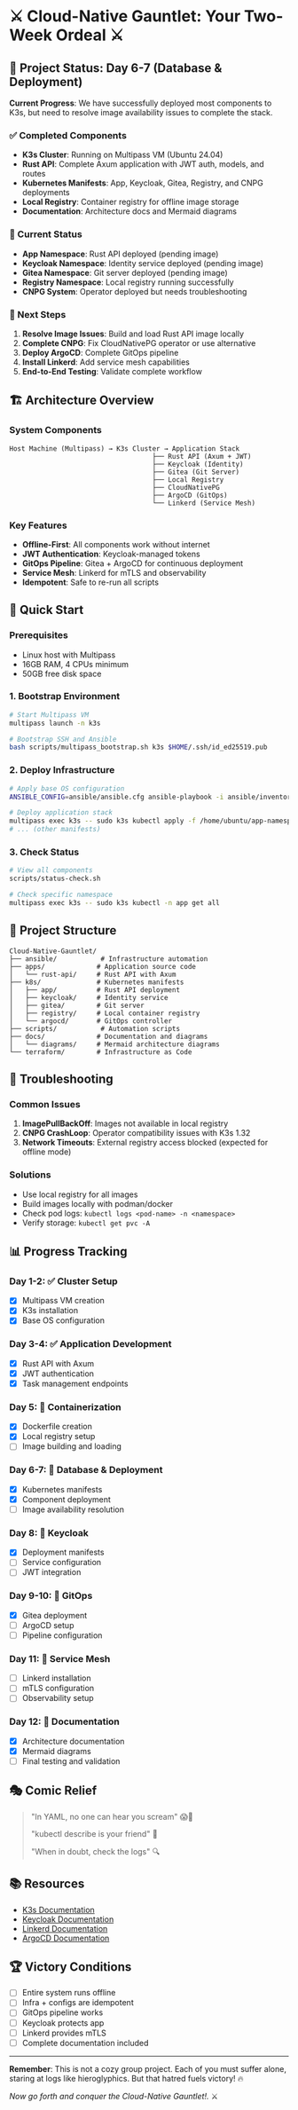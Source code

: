 # ⚔️ Cloud-Native Gauntlet: Your Two-Week Ordeal ⚔️

## 🎯 Project Status: Day 6-7 (Database & Deployment)

**Current Progress**: We have successfully deployed most components to K3s, but need to resolve image availability issues to complete the stack.

### ✅ Completed Components

- **K3s Cluster**: Running on Multipass VM (Ubuntu 24.04)
- **Rust API**: Complete Axum application with JWT auth, models, and routes
- **Kubernetes Manifests**: App, Keycloak, Gitea, Registry, and CNPG deployments
- **Local Registry**: Container registry for offline image storage
- **Documentation**: Architecture docs and Mermaid diagrams

### 🔄 Current Status

- **App Namespace**: Rust API deployed (pending image)
- **Keycloak Namespace**: Identity service deployed (pending image)
- **Gitea Namespace**: Git server deployed (pending image)
- **Registry Namespace**: Local registry running successfully
- **CNPG System**: Operator deployed but needs troubleshooting

### 🚧 Next Steps

1. **Resolve Image Issues**: Build and load Rust API image locally
2. **Complete CNPG**: Fix CloudNativePG operator or use alternative
3. **Deploy ArgoCD**: Complete GitOps pipeline
4. **Install Linkerd**: Add service mesh capabilities
5. **End-to-End Testing**: Validate complete workflow

## 🏗️ Architecture Overview

### System Components

```
Host Machine (Multipass) → K3s Cluster → Application Stack
                                    ├── Rust API (Axum + JWT)
                                    ├── Keycloak (Identity)
                                    ├── Gitea (Git Server)
                                    ├── Local Registry
                                    ├── CloudNativePG
                                    ├── ArgoCD (GitOps)
                                    └── Linkerd (Service Mesh)
```

### Key Features

- **Offline-First**: All components work without internet
- **JWT Authentication**: Keycloak-managed tokens
- **GitOps Pipeline**: Gitea + ArgoCD for continuous deployment
- **Service Mesh**: Linkerd for mTLS and observability
- **Idempotent**: Safe to re-run all scripts

## 🚀 Quick Start

### Prerequisites

- Linux host with Multipass
- 16GB RAM, 4 CPUs minimum
- 50GB free disk space

### 1. Bootstrap Environment

```bash
# Start Multipass VM
multipass launch -n k3s

# Bootstrap SSH and Ansible
bash scripts/multipass_bootstrap.sh k3s $HOME/.ssh/id_ed25519.pub
```

### 2. Deploy Infrastructure

```bash
# Apply base OS configuration
ANSIBLE_CONFIG=ansible/ansible.cfg ansible-playbook -i ansible/inventory.ini ansible/playbooks/base.yml

# Deploy application stack
multipass exec k3s -- sudo k3s kubectl apply -f /home/ubuntu/app-namespace.yaml
# ... (other manifests)
```

### 3. Check Status

```bash
# View all components
scripts/status-check.sh

# Check specific namespace
multipass exec k3s -- sudo k3s kubectl -n app get all
```

## 📁 Project Structure

```
Cloud-Native-Gauntlet/
├── ansible/           # Infrastructure automation
├── apps/             # Application source code
│   └── rust-api/     # Rust API with Axum
├── k8s/              # Kubernetes manifests
│   ├── app/          # Rust API deployment
│   ├── keycloak/     # Identity service
│   ├── gitea/        # Git server
│   ├── registry/     # Local container registry
│   └── argocd/       # GitOps controller
├── scripts/           # Automation scripts
├── docs/             # Documentation and diagrams
│   └── diagrams/     # Mermaid architecture diagrams
└── terraform/        # Infrastructure as Code
```

## 🔧 Troubleshooting

### Common Issues

1. **ImagePullBackOff**: Images not available in local registry
2. **CNPG CrashLoop**: Operator compatibility issues with K3s 1.32
3. **Network Timeouts**: External registry access blocked (expected for offline mode)

### Solutions

- Use local registry for all images
- Build images locally with podman/docker
- Check pod logs: `kubectl logs <pod-name> -n <namespace>`
- Verify storage: `kubectl get pvc -A`

## 📊 Progress Tracking

### Day 1-2: ✅ Cluster Setup

- [x] Multipass VM creation
- [x] K3s installation
- [x] Base OS configuration

### Day 3-4: ✅ Application Development

- [x] Rust API with Axum
- [x] JWT authentication
- [x] Task management endpoints

### Day 5: 🔄 Containerization

- [x] Dockerfile creation
- [x] Local registry setup
- [ ] Image building and loading

### Day 6-7: 🔄 Database & Deployment

- [x] Kubernetes manifests
- [x] Component deployment
- [ ] Image availability resolution

### Day 8: 🔄 Keycloak

- [x] Deployment manifests
- [ ] Service configuration
- [ ] JWT integration

### Day 9-10: 🔄 GitOps

- [x] Gitea deployment
- [ ] ArgoCD setup
- [ ] Pipeline configuration

### Day 11: 🔄 Service Mesh

- [ ] Linkerd installation
- [ ] mTLS configuration
- [ ] Observability setup

### Day 12: 🔄 Documentation

- [x] Architecture documentation
- [x] Mermaid diagrams
- [ ] Final testing and validation

## 🎭 Comic Relief

> "In YAML, no one can hear you scream" 😱📄
>
> "kubectl describe is your friend" 🙏
>
> "When in doubt, check the logs" 🔍

## 📚 Resources

- [K3s Documentation](https://docs.k3s.io/)
- [Keycloak Documentation](https://www.keycloak.org/documentation)
- [Linkerd Documentation](https://linkerd.io/docs/)
- [ArgoCD Documentation](https://argo-cd.readthedocs.io/)

## 🏆 Victory Conditions

- [ ] Entire system runs offline
- [ ] Infra + configs are idempotent
- [ ] GitOps pipeline works
- [ ] Keycloak protects app
- [ ] Linkerd provides mTLS
- [ ] Complete documentation included

---

**Remember**: This is not a cozy group project. Each of you must suffer alone, staring at logs like hieroglyphics. But that hatred fuels victory! 🔥

_Now go forth and conquer the Cloud-Native Gauntlet!._ ⚔️
